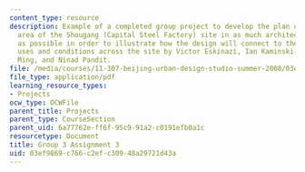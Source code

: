 ```yaml
---
content_type: resource
description: Example of a completed group project to develop the plan of the upper
  area of the Shougang (Capital Steel Factory) site in as much architectural detail
  as possible in order to illustrate how the design will connect to the different
  uses and conditions across the site by Victor Eskinazi, Ian Kaminski-Coughlin, Ye
  Ming, and Ninad Pandit.
file: /media/courses/11-307-beijing-urban-design-studio-summer-2008/03ef9869c766c2efc30948a29721d43a_group3_assn3.pdf
file_type: application/pdf
learning_resource_types:
- Projects
ocw_type: OCWFile
parent_title: Projects
parent_type: CourseSection
parent_uid: 6a77762e-ff6f-95c9-91a2-c0191efb0a1c
resourcetype: Document
title: Group 3 Assignment 3
uid: 03ef9869-c766-c2ef-c309-48a29721d43a
---
```

